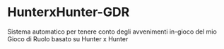 # HunterxHunter-GDR
Sistema automatico per tenere conto degli avvenimenti in-gioco del mio Gioco di Ruolo basato su Hunter x Hunter
